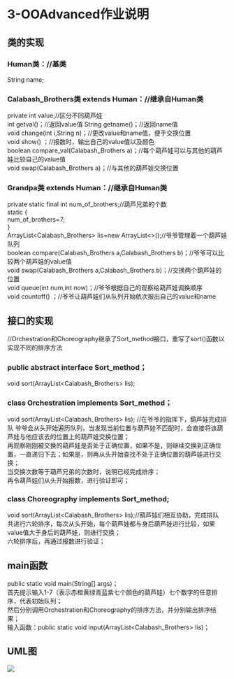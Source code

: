 # 3-OOAdvanced作业说明

## 类的实现
### Human类：//基类
  String name;  

### Calabash_Brothers类 extends Human：//继承自Human类  
  private int value;//区分不同葫芦娃   
  int getval()；//返回value值
  String getname()；//返回name值  
  void change(int i,String n)；//更改value和name值，便于交换位置  
  void show() ；//报数时，输出自己的value值以及颜色  
  boolean compare_val(Calabash_Brothers a)；//每个葫芦娃可以与其他的葫芦娃比较自己的value值  
  void swap(Calabash_Brothers a)；//与其他的葫芦娃交换位置  
  
### Grandpa类 extends Human：//继承自Human类 
  private static final int num_of_brothers;//葫芦兄弟的个数  
  static {  
    num_of_brothers=7;  
  }  
  ArrayList<Calabash_Brothers> lis=new ArrayList<>();//爷爷管理着一个葫芦娃队列  
  boolean compare(Calabash_Brothers a,Calabash_Brothers b)；//爷爷可以比较两个葫芦娃的value值  
  void swap(Calabash_Brothers a,Calabash_Brothers b)；//交换两个葫芦娃的位置  
  void queue(int num,int now)；//爷爷根据自己的观察给葫芦娃调换顺序  
  void countoff() ；//爷爷让葫芦娃们从队列开始依次报出自己的value和name  

## 接口的实现  
//Orchestration和Choreography继承了Sort_method接口，重写了sort()函数以实现不同的排序方法  
### public abstract interface Sort_method；  
  void sort(ArrayList<Calabash_Brothers> lis);  
  
### class Orchestration implements Sort_method；  
  void sort(ArrayList<Calabash_Brothers> lis); //在爷爷的指挥下，葫芦娃完成排队 
爷爷会从头开始遍历队列，当发现当前位置与葫芦娃不匹配时，会直接将该葫芦娃与他应该去的位置上的葫芦娃交换位置；  
再观察刚刚被交换的葫芦娃是否处于正确位置，如果不是，则继续交换到正确位置，一直递归下去；如果是，则再从头开始查找不处于正确位置的葫芦娃进行交换；  
当交换次数等于葫芦兄弟的次数时，说明已经完成排序；  
再令葫芦娃们从头开始报数，进行验证即可；     

### class Choreography implements Sort_method;  
  void sort(ArrayList<Calabash_Brothers> lis);//葫芦娃们相互协助，完成排队     
共进行六轮排序，每次从头开始，每个葫芦娃都与身后葫芦娃进行比较，如果value值大于身后的葫芦娃，则进行交换；  
六轮排序后，再通过报数进行验证；  

## main函数    
  public static void main(String[] args)；  
首先提示输入1-7（表示赤橙黄绿青蓝紫七个颜色的葫芦娃）七个数字的任意排序，代表初始队列；  
然后分别调用Orchestration和Choreography的排序方法，并分别输出排序结果；  
  输入函数：public static void input(ArrayList<Calabash_Brothers> lis)；  
  
## UML图    
![](http://www.plantuml.com/plantuml/png/fLB1RjH03BtdAtnCfTqVg51Lu00748SU4OgSn9iPQMOSF9ukLTL_9vDaimfPxO8uHV5xVi_FuyUeA9gyAng7CS97T5XZDDK7OJKa4UYNKcWZV4uUmsi1O8F2Cxf4HG5RVfbXUpVpEjA1MkRV9nKRkbm9w6aiFRDjeJ4OEfhQTZCfB6WqV1ovDRCZ3D2mxr6eohBROV7SUCJ-Ck5jZlf9CBGzhWD2JlXU15--sAZlDW8Fu6mSAAzHKMtpDgOCoLTygEg9a-42JlBbLR5Uw4AuItFljhNwHjWRJJyJ9Ihd-NVZbuyBsd0AoeT3kIpiV06dLq9F0pYZtwGn55LGBGUmldVaAMY49nQjFAdXDZSlCm_byjQci_bQUBz_M7OBzs0mdYxNi11tWhrvkMB_RzuhqT5wmvs7i4593jZG_nbEMRwYdIwnJxMp3Kp7Dadv0Ikd5_Z-0r2wUBVir8O-_PtFwC3x_H_FTZzEUaPN-MVmaKARlFiD)

